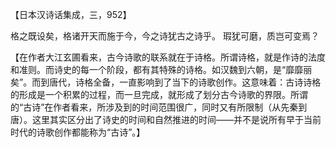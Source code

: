 【日本汉诗话集成，三，952】

格之既设矣，格诸开天而施于今，今之诗犹古之诗乎。
瑕犹可磨，质岂可变焉？

【在作者大江玄圃看来，古今诗歌的联系就在于诗格。所谓诗格，就是作诗的法度和准则。而诗史的每一个阶段，都有其特殊的诗格。如汉魏到六朝，是“靡靡丽矣”。而到唐代，诗格全备，一直影响到了当下的诗歌创作。这意味着：古诗诗格的形成是一个积累的过程，而一旦完成，就形成了划分古今诗歌的界限。所谓的“古诗”在作者看来，所涉及到的时间范围很广，同时又有所限制（从先秦到唐）。这里其实区分出了诗史的时间和自然推进的时间——并不是说所有早于当前时代的诗歌创作都能称为“古诗”。】